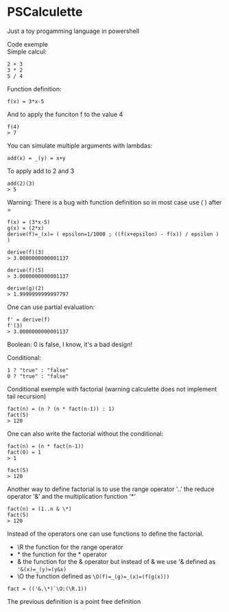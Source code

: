 # PSCalculette
Just a toy progamming language in powershell

Code exemple\
Simple calcul:
```
2 + 3
3 * 2
5 / 4
```
Function definition:
```
f(x) = 3*x-5
```
And to apply the funciton f to the value 4
```
f(4)
> 7
```
You can simulate multiple arguments with lambdas:
```
add(x) = _(y) = x+y
```
To apply add to 2 and 3
```
add(2)(3)
> 5
```

Warning: There is a bug with function definition so in most case use ( ) after =
```
f(x) = (3*x-5)
g(x) = (2*x)
derive(f)=_(x)= ( epsilon=1/1000 ; ((f(x+epsilon) - f(x)) / epsilon ) )

derive(f)(3)
> 3.0000000000001137

derive(f)(5)
> 3.0000000000001137

derive(g)(2)
> 1.9999999999997797
```
One can use partial evaluation:
```
f' = derive(f)
f'(3)
> 3.0000000000001137
```
Boolean:
0 is false, I know, it's a bad design!

Conditional:
```
1 ? "true" : "false"
0 ? "true" : "false"
```

Conditional exemple with factorial (warning calculette does not implement tail recursion)
```
fact(n) = (n ? (n * fact(n-1)) : 1)
fact(5)
> 120
```
One can also write the factorial without the conditional:
```
fact(n) = (n * fact(n-1))
fact(0) = 1
> 1

fact(5)
> 120
```
Another way to define factorial is to use the range operator '..' the reduce operator '&' and the multiplication function '\*'
```
fact(n) = (1..n & \*)
fact(5)
> 120
```
Instead of the operators one can use functions to define the factorial.
- \R the function for the range operator
- \* the function for the * operator
- \& the function for the & operator but instead of \& we use '& defined as ```'&(x)=_(y)=(y&x)```
- \O the function defined as ```\O(f)=_(g)=_(x)=(f(g(x)))```
```
fact = (('&.\*)`\O:(\R.1))
```
The previous definition is a point free definition
